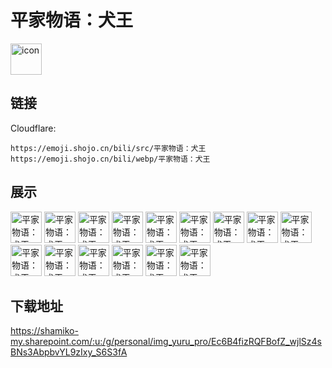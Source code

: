 # 平家物语：犬王
<img src="https://emoji.shojo.cn/bili/src/平家物语：犬王/icon.png" width="50" height="50" alt="icon">

## 链接
Cloudflare:
```
https://emoji.shojo.cn/bili/src/平家物语：犬王
https://emoji.shojo.cn/bili/webp/平家物语：犬王
```
## 展示
<img src="https://emoji.shojo.cn/bili/src/平家物语：犬王/平家物语：犬王-演奏.png" width="50" height="50" alt="平家物语：犬王-演奏">
<img src="https://emoji.shojo.cn/bili/src/平家物语：犬王/平家物语：犬王-变身.png" width="50" height="50" alt="平家物语：犬王-变身">
<img src="https://emoji.shojo.cn/bili/src/平家物语：犬王/平家物语：犬王-起飞.png" width="50" height="50" alt="平家物语：犬王-起飞">
<img src="https://emoji.shojo.cn/bili/src/平家物语：犬王/平家物语：犬王-优雅.png" width="50" height="50" alt="平家物语：犬王-优雅">
<img src="https://emoji.shojo.cn/bili/src/平家物语：犬王/平家物语：犬王-摆pose.png" width="50" height="50" alt="平家物语：犬王-摆pose">
<img src="https://emoji.shojo.cn/bili/src/平家物语：犬王/平家物语：犬王-我名由我.png" width="50" height="50" alt="平家物语：犬王-我名由我">
<img src="https://emoji.shojo.cn/bili/src/平家物语：犬王/平家物语：犬王-Come on.png" width="50" height="50" alt="平家物语：犬王-Come on">
<img src="https://emoji.shojo.cn/bili/src/平家物语：犬王/平家物语：犬王-就是你了.png" width="50" height="50" alt="平家物语：犬王-就是你了">
<img src="https://emoji.shojo.cn/bili/src/平家物语：犬王/平家物语：犬王-开心.png" width="50" height="50" alt="平家物语：犬王-开心">
<img src="https://emoji.shojo.cn/bili/src/平家物语：犬王/平家物语：犬王-探头.png" width="50" height="50" alt="平家物语：犬王-探头">
<img src="https://emoji.shojo.cn/bili/src/平家物语：犬王/平家物语：犬王-游泳.png" width="50" height="50" alt="平家物语：犬王-游泳">
<img src="https://emoji.shojo.cn/bili/src/平家物语：犬王/平家物语：犬王-让我看看.png" width="50" height="50" alt="平家物语：犬王-让我看看">
<img src="https://emoji.shojo.cn/bili/src/平家物语：犬王/平家物语：犬王-沉思.png" width="50" height="50" alt="平家物语：犬王-沉思">
<img src="https://emoji.shojo.cn/bili/src/平家物语：犬王/平家物语：犬王-不情愿.png" width="50" height="50" alt="平家物语：犬王-不情愿">
<img src="https://emoji.shojo.cn/bili/src/平家物语：犬王/平家物语：犬王-生气.png" width="50" height="50" alt="平家物语：犬王-生气">

## 下载地址

https://shamiko-my.sharepoint.com/:u:/g/personal/img_yuru_pro/Ec6B4fizRQFBofZ_wjlSz4sBNs3AbpbvYL9zIxy_S6S3fA